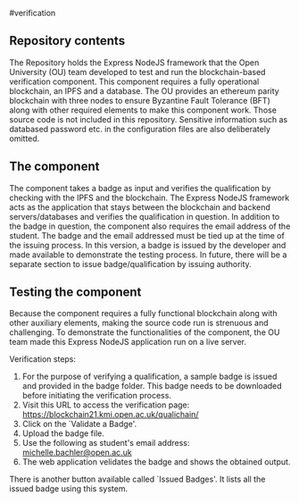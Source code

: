 #verification

Repository contents
-----------------------------------------------------------------------
The Repository holds the Express NodeJS framework that the Open University (OU) team developed to test and run the blockchain-based verification component. This component requires a fully operational blockchain, an IPFS and a database. The OU provides an ethereum parity blockchain with three nodes to ensure Byzantine Fault Tolerance (BFT) along with other required elements to make this component work. Those source code is not included in this repository. Sensitive information such as databased password etc. in the configuration files are also deliberately omitted.    


The component
-----------------------------------------------------------------------
The component takes a badge as input and verifies the qualification by checking with the IPFS and the blockchain. The Express NodeJS framework acts as the application that stays between the blockchain and backend servers/databases and verifies the qualification in question. In addition to the badge in question, the component also requires the email address of the student. The badge and the email addressed must be tied up at the time of the issuing process. In this version,  a badge is issued by the developer and made available to demonstrate the testing process. In future, there will be a separate section to issue badge/qualification by issuing authority. 


Testing the component
-----------------------------------------------------------------------
Because the component requires a fully functional blockchain along with other auxiliary elements, making the source code run is strenuous and challenging. To demonstrate the functionalities of the component, the OU team made this Express NodeJS application run on a live server. 

Verification steps:
1. For the purpose of verifying a qualification, a sample badge is issued and provided in the badge folder. This badge needs to be downloaded before initiating the verification process.
2. Visit this URL to access the verification page: https://blockchain21.kmi.open.ac.uk/qualichain/
3. Click on the `Validate a Badge'.
4. Upload the badge file.
5. Use the following as student's email address: michelle.bachler@open.ac.uk
6. The web application velidates the badge and shows the obtained output.

There is another button available called `Issued Badges'. It lists all the issued badge using this system. 
